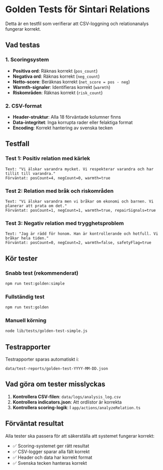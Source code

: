 # Golden Tests för Sintari Relations

Detta är en testfil som verifierar att CSV-loggning och relationanalys fungerar korrekt.

## Vad testas

### 1. Scoringsystem
- **Positiva ord**: Räknas korrekt (`pos_count`)
- **Negativa ord**: Räknas korrekt (`neg_count`) 
- **Netto-score**: Beräknas korrekt (`net_score = pos - neg`)
- **Warmth-signaler**: Identifieras korrekt (`warmth`)
- **Riskområden**: Räknas korrekt (`risk_count`)

### 2. CSV-format
- **Header-struktur**: Alla 18 förväntade kolumner finns
- **Data-integritet**: Inga korrupta rader eller felaktiga format
- **Encoding**: Korrekt hantering av svenska tecken

## Testfall

### Test 1: Positiv relation med kärlek
```
Text: "Vi älskar varandra mycket. Vi respekterar varandra och har tillit till varandra."
Förväntat: posCount=4, negCount=0, warmth=true
```

### Test 2: Relation med bråk och riskområden
```
Text: "Vi älskar varandra men vi bråkar om ekonomi och barnen. Vi planerar att prata om det."
Förväntat: posCount=1, negCount=1, warmth=true, repairSignals=true
```

### Test 3: Negativ relation med trygghetsproblem
```
Text: "Jag är rädd för honom. Han är kontrollerande och hotfull. Vi bråkar hela tiden."
Förväntat: posCount=0, negCount=2, warmth=false, safetyFlag=true
```

## Kör tester

### Snabb test (rekommenderat)
```bash
npm run test:golden:simple
```

### Fullständig test
```bash
npm run test:golden
```

### Manuell körning
```bash
node lib/tests/golden-test-simple.js
```

## Testrapporter

Testrapporter sparas automatiskt i:
```
data/test-reports/golden-test-YYYY-MM-DD.json
```

## Vad göra om tester misslyckas

1. **Kontrollera CSV-filen**: `data/logs/analysis_log.csv`
2. **Kontrollera indicators.json**: Att ordlistor är korrekta
3. **Kontrollera scoring-logik**: I `app/actions/analyzeRelation.ts`

## Förväntat resultat

Alla tester ska passera för att säkerställa att systemet fungerar korrekt:
- ✅ Scoring-systemet ger rätt resultat
- ✅ CSV-logger sparar alla fält korrekt  
- ✅ Header och data har korrekt format
- ✅ Svenska tecken hanteras korrekt

